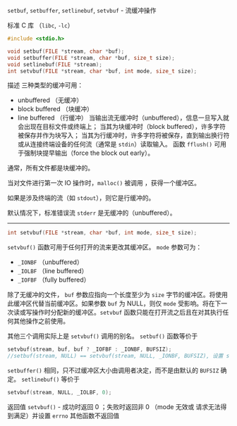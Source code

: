 `setbuf`, `setbuffer`, `setlinebuf`, `setvbuf` - 流缓冲操作

标准 C 库 （`libc`, `-lc`）

```c
#include <stdio.h>

void setbuf(FILE *stream, char *buf);
void setbuffer(FILE *stream, char *buf, size_t size);
void setlinebuf(FILE *stream);
int setvbuf(FILE *stream, char *buf, int mode, size_t size);
```

描述
三种类型的缓冲可用：
- unbuffered （无缓冲）
- block buffered （块缓冲）
- line buffered （行缓冲）
当输出流无缓冲时（unbuffered），信息一旦写入就会出现在目标文件或终端上；
当其为块缓冲时（block buffered），许多字符被保存并作为块写入；
当其为行缓冲时，许多字符将被保存，直到输出换行符或从连接终端设备的任何流（通常是 `stdin`）读取输入。
函数 `fflush()` 可用于强制块提早输出（force the block out early）。

通常，所有文件都是块缓冲的。

当对文件进行第一次 IO 操作时，`malloc()` 被调用 ，获得一个缓冲区。

如果是涉及终端的流（如 `stdout`），则它是行缓冲的。

默认情况下，标准错误流 `stderr` 是无缓冲的（unbuffered）。

---
```c
int setvbuf(FILE *stream, char *buf, int mode, size_t size);
```
`setvbuf()` 函数可用于任何打开的流来更改其缓冲区。
`mode` 参数可为：
- `_IONBF` （unbuffered）
- `_IOLBF` （line buffered）
- `_IOFBF` （fully buffered）

除了无缓冲的文件， `buf` 参数应指向一个长度至少为 `size` 字节的缓冲区。将使用此缓冲区代替当前缓冲区。如果参数 `buf` 为 NULL，则仅 `mode` 受影响。将在下一次读或写操作时分配新的缓冲区。`setvbuf` 函数只能在打开流之后且在对其执行任何其他操作之前使用。

其他三个调用实际上是 `setvbuf()` 调用的别名。 
`setbuf()` 函数等价于
```c
setvbuf(stream, buf, buf ? _IOFBF : _IONBF, BUFSIZ);
//setbuf(stream, NULL) == setvbuf(stream, NULL, _IONBF, BUFSIZ), 设置 stream 为无缓冲的
```

`setbuffer()` 相同，只不过缓冲区大小由调用者决定，而不是由默认的 `BUFSIZ` 确定。
`setlinebuf()` 等价于
```c
setvbuf(stream, NULL, _IOLBF, 0);
```

返回值
`setvbuf()` - 成功时返回 0 ；失败时返回非 0 （mode 无效或 请求无法得到满足）并设置 `errno`
其他函数不返回值

